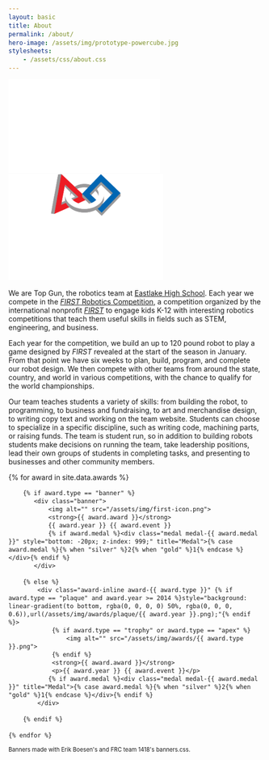 ```yaml
---
layout: basic
title: About
permalink: /about/
hero-image: /assets/img/prototype-powercube.jpg
stylesheets:
    - /assets/css/about.css
---
```


<div class="centered-content">
    <img alt="Top Gun Logo" src="/assets/img/logo-invert.svg" style="width:300px;">
    <img alt="FIRST Robotics Competition Logo" src="/assets/img/frc-logo-white.png" style="height: 210px;">
</div>

We are Top Gun, the robotics team at [Eastlake High School](https://ehs.lwsd.org). Each year we compete in the [_FIRST_ Robotics Competition](https://firstinspires.org/frc), a competition organized by the international nonprofit [_FIRST_](https://firstinspires.org) to engage kids K-12 with interesting robotics competitions that teach them useful skills in fields such as STEM, engineering, and business.

Each year for the competition, we build an up to 120 pound robot to play a game designed by _FIRST_ revealed at the start of the season in January. From that point we have six weeks to plan, build, program, and complete our robot design. We then compete with other teams from around the state, country, and world in various competitions, with the chance to qualify for the world championships.

Our team teaches students a variety of skills: from building the robot, to programming, to business and fundraising, to art and merchandise design, to writing copy text and working on the team website. Students can choose to specialize in a specific discipline, such as writing code, machining parts, or raising funds. The team is student run, so in addition to building robots students make decisions on running the team, take leadership positions, lead their own groups of students in completing tasks, and presenting to businesses and other community members.

<div class="centered-content banners">
    {% for award in site.data.awards %}
    
        {% if award.type == "banner" %}
           <div class="banner">
               <img alt="" src="/assets/img/first-icon.png">
               <strong>{{ award.award }}</strong>
               {{ award.year }} {{ award.event }}
               {% if award.medal %}<div class="medal medal-{{ award.medal }}" style="bottom: -20px; z-index: 999;" title="Medal">{% case award.medal %}{% when "silver" %}2{% when "gold" %}1{% endcase %}</div>{% endif %}
           </div>
    
        {% else %}
            <div class="award-inline award-{{ award.type }}" {% if award.type == "plaque" and award.year >= 2014 %}style="background: linear-gradient(to bottom, rgba(0, 0, 0, 0) 50%, rgba(0, 0, 0, 0.6)),url(/assets/img/awards/plaque/{{ award.year }}.png);"{% endif %}>
                {% if award.type == "trophy" or award.type == "apex" %}
                    <img alt="" src="/assets/img/awards/{{ award.type }}.png">
                {% endif %}
                <strong>{{ award.award }}</strong>
                <p>{{ award.year }} {{ award.event }}</p>
               {% if award.medal %}<div class="medal medal-{{ award.medal }}" title="Medal">{% case award.medal %}{% when "silver" %}2{% when "gold" %}1{% endcase %}</div>{% endif %}
            </div>
        
        {% endif %}
    
    {% endfor %}   
</div>

<div class="centered-content" style="font-size: 0.8em; color: #555;">
    <a href="https://github.com/frc1418/banners.css" style="text-decoration: none;">
        Banners made with Erik Boesen's and FRC team 1418's banners.css.
    </a>
</div>
